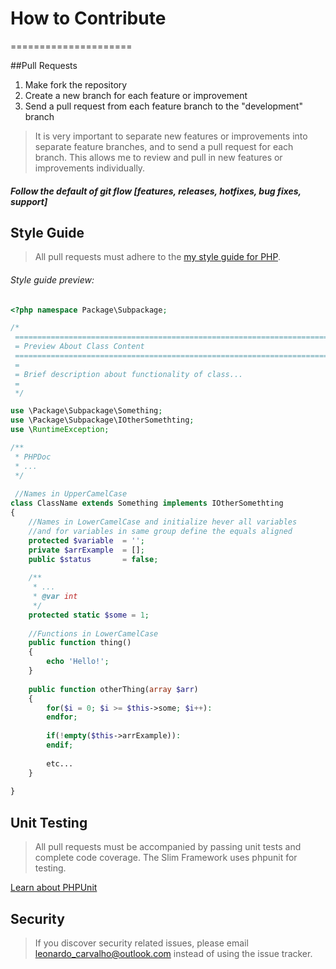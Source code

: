 # How to Contribute
=====================

##Pull Requests

1. Make fork the repository
2. Create a new branch for each feature or improvement
3. Send a pull request from each feature branch to the "development" branch

> It is very important to separate new features or improvements into separate feature branches, and to send a
pull request for each branch. This allows me to review and pull in new features or improvements individually.

##### Follow the default of git flow [features, releases, hotfixes, bug fixes, support]

## Style Guide

> All pull requests must adhere to the [my style guide for PHP](https://github.com/lleocastro/styles-guide/blob/master/php/README.md).

###### Style guide preview:

```php
<?php namespace Package\Subpackage;

/*
 ===========================================================================
 = Preview About Class Content
 ===========================================================================
 =
 = Brief description about functionality of class...
 = 
 */

use \Package\Subpackage\Something;
use \Package\Subpackage\IOtherSomethting;
use \RuntimeException;

/**
 * PHPDoc
 * ...
 */
 
 //Names in UpperCamelCase
class ClassName extends Something implements IOtherSomethting
{
    //Names in LowerCamelCase and initialize hever all variables
    //and for variables in same group define the equals aligned
    protected $variable  = '';
    private $arrExample  = [];
    public $status       = false;
    
    /**
     * ...
     * @var int
     */
    protected static $some = 1;
    
    //Functions in LowerCamelCase
    public function thing()
    {
        echo 'Hello!';
    }
    
    public function otherThing(array $arr)
    {
        for($i = 0; $i >= $this->some; $i++):
        endfor;
        
        if(!empty($this->arrExample)):
        endif;
        
        etc...
    }
    
}

```

## Unit Testing

> All pull requests must be accompanied by passing unit tests and complete code coverage. The Slim Framework uses phpunit for testing.

[Learn about PHPUnit](https://github.com/sebastianbergmann/phpunit/)


## Security

> If you discover security related issues, please email leonardo_carvalho@outlook.com instead of using the issue tracker.
